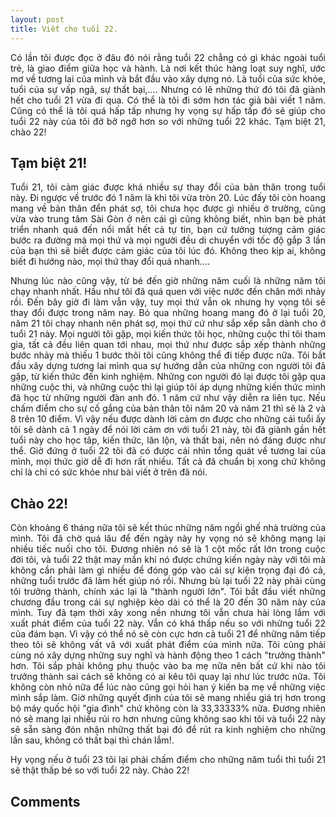 ```yaml
---
layout: post
title: Viết cho tuổi 22.
---
```


<p align="justify">Có lần tôi được đọc ở đâu đó nói rằng tuổi 22 chẳng có gì khác ngoài tuổi trẻ, là giao điểm giữa học và hành. Là nơi kết thúc hàng loạt suy nghĩ, ước mơ về tương lai của mình và bắt đầu vào xây dựng nó. Là tuổi của sức khỏe, tuổi của sự vấp ngã, sự thất bại,.... Nhưng có lẽ những thứ đó tôi đã giành hết cho tuổi 21 vừa đi qua. Có thể là tôi đi sớm hơn tác giả bài viết 1 năm. Cũng có thể là tôi quá hấp tấp nhưng hy vọng sự hấp tấp đó sẽ giúp cho tuổi 22 này của tôi đở bở ngỡ hơn so với những tuổi 22 khác. Tạm biệt 21, chào 22!</p>
<h2>Tạm biệt 21!</h2>
<p align="justify">Tuổi 21, tôi cảm giác được khá nhiều sự thay đổi của bản thân trong tuổi này. Đi ngược về trước đó 1 năm là khi tôi vừa tròn 20. Lúc đấy tôi còn hoang mang về bản thân đển phát sợ, tôi chưa học được gì nhiều ở trường, cũng vừa vào trung tâm Sài Gòn ở nên cái gì cũng không biết, nhìn bạn bè phát triển nhanh quá đến nổi mất hết cả tự tin, bạn cứ tưởng tượng cảm giác bước ra đường mà mọi thứ và mọi người đều di chuyển với tốc độ gắp 3 lần của bạn thì sẽ biết được cảm giác của tôi lúc đó. Không theo kịp ai, không biết đi hướng nào, mọi thứ thay đổi quá nhanh....</p>
<p align="justify">Nhưng lúc nào cũng vậy, từ bé đến giờ những năm cuối là những năm tôi chạy nhanh nhất. Hầu như tôi đã quá quen với việc nước đến chân mới nhảy rồi. Đến bây giờ đi làm vẫn vậy, tuy mọi thứ vẫn ok nhưng hy vọng tôi sẽ thay đổi được trong năm nay. Bỏ qua những hoang mang đó ở lại tuổi 20, năm 21 tôi chạy nhanh nên phát sợ, mọi thứ cứ như sắp xếp sẵn dành cho ở tuổi 21 này. Mọi người tôi gặp, mọi kiến thức tôi học, những cuộc thi tôi tham gia, tất cả đều liên quan tới nhau, mọi thứ như được sắp xếp thành những bước nhảy mà thiếu 1 bước thôi tôi cũng không thể đi tiếp được nữa. Tôi bắt đầu xây dựng tương lai mình qua sự hướng dẫn của những con người tôi đã gặp, từ kiến thức đến kinh nghiệm. Những con người đó lại được tôi gặp qua những cuộc thi, và những cuộc thì lại giúp tôi áp dụng những kiến thức mình đã học từ những người đàn anh đó. 1 năm cứ như vậy diễn ra liên tục. Nếu chấm điểm cho sự cố gắng của bản thân tôi năm 20 và năm 21 thì sẽ là 2 và 8 trên 10 điểm. Vì vậy nếu được dành lời cảm ơn được cho những cái tuổi ấy tôi sẽ dành cả 1 ngày để nói lời cảm ơn với tuổi 21 này, tôi đã giành gần hết tuổi này cho học tâp, kiến thức, lăn lộn, và thất bại, nên nó đáng được như thể. Giờ đứng ở tuổi 22 tôi đã có được cái nhìn tổng quát về tương lai của mình, mọi thức giờ dễ đi hơn rất nhiều. Tất cả đã chuẩn bị xong chứ không chỉ là chỉ có sức khỏe như bài viết ở trên đã nói.</p>
<h2>Chào 22!</h2>
<p align="justify">Còn khoảng 6 tháng nữa tôi sẽ kết thúc những năm ngồi ghế nhà trường của mình. Tôi đã chờ quá lâu để đến ngày này hy vọng nó sẽ không mạng lại nhiều tiếc nuối cho tôi. Đương nhiên nó sẽ là 1 cột mốc rất lớn trong cuộc đời tôi, và tuổi 22 thật may mắn khi nó được chứng kiến ngày này với tôi mà không cần phải làm gì nhiều để đóng góp vào cái sự kiện trọng đại đó cả, những tuổi trước đã làm hết giúp nó rồi. Nhưng bù lại tuổi 22 này phải cùng tôi trưởng thành, chính xác lại là "thành người lớn". Tôi bắt đầu viết những chương đầu trong cái sự nghiệp kèo dài có thể là 20 đến 30 năm này của mình. Tuy đã tạm thời xây xong nền nhưng tôi vẫn chưa hài lòng lắm với xuất phát điểm của tuổi 22 này. Vẫn có khá thấp nếu so với những tuổi 22 của đám bạn. Vì vậy có thể nó sẽ còn cực hơn cả tuổi 21 để những năm tiếp theo tôi sẽ không vất vã với xuất phát điểm của mình nữa. Tôi cũng phải cùng nó xây dựng những suy nghĩ và hành động theo 1 cách "trưởng thành" hơn. Tôi sắp phải không phụ thuộc vào ba mẹ nữa nên bất cứ khi nào tôi trưởng thành sai cách sẽ không có ai kêu tôi quay lại như lúc trước nữa. Tôi không còn nhỏ nữa để lúc nào cũng gọi hỏi han ý kiến ba mẹ về những việc mình sắp làm. Giờ những quyết định của tôi sẽ mang nhiều giá trị hơn trong bộ máy quốc hội "gia đình" chứ không còn là 33,33333% nữa. Đương nhiên nó sẽ mang lại nhiều rủi ro hơn nhưng cũng không sao khi tôi và tuổi 22 này sẽ sẵn sàng đón nhận những thất bại đó để rút ra kinh nghiệm cho những lần sau, không có thất bại thì chán lắm!.</p>

<p align="justify">Hy vọng nếu ở tuổi 23 tôi lại phải chấm điểm cho những năm tuổi thì tuổi 21 sẽ thật thấp bé so với tuổi 22 này. Chào 22!</p>
<h2>Comments</h2>
<div
  class="fb-like"
  data-share="true"
  data-width="450"
  data-show-faces="true">
</div>
<div class="fb-comments" data-href="http://developers.facebook.com/docs/plugins/comment?post=20150214" data-numposts="5"></div>